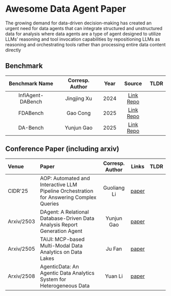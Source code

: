 # Awesome Data Agent Paper

The growing demand for data-driven decision-making has created an urgent need for data agents that can integrate structured and unstructured data for analysis where data agents are a type of agent designed to utilize LLMs’ reasoning and tool invocation capabilities by repositioning LLMs as reasoning and orchestrating tools rather than processing entire data content directly

## Benchmark

| Benchmark Name | Corresp. Author     | Year | Source                                                                                  | TLDR |
|:--------------:|:-------------:|:----:|:---------------------------------------------------------------------------------------:|:-----|
| InfiAgent-DABench | Jingjing Xu | 2024 | [Link](https://arxiv.org/pdf/2401.05507) [Repo](https://github.com/InfiAgent/InfiAgent)|
| FDABench | Gao Cong  | 2025 | [Link](https://arxiv.org/pdf/2509.02473) [Repo](https://github.com/fdabench/FDAbench)|
| DA-Bench | Yunjun Gao  | 2025 | [Link](https://arxiv.org/pdf/2503.13269) [Repo](https://github.com/ZJU-LLMs/DAgent)|

## Conference Paper (including arxiv)
| Venue       | Paper                                                        | Corresp. Author |                           Links                             |TLDR                                                      |
| :---------- | :----------------------------------------------------------- | :-------------: |:----------------------------------------------------------: | :----------------------------------------------------------- |
| CIDR'25   | AOP: Automated and Interactive LLM Pipeline Orchestration for Answering Complex Queries | Guoliang Li |  [paper](https://www.vldb.org/cidrdb/papers/2025/p32-wang.pdf)   |
| Arxiv/2503   | DAgent: A Relational Database-Driven Data Analysis Report Generation Agent | Yunjun Gao |  [paper](https://arxiv.org/pdf/2503.13269)   |
| Arxiv/2505   | TAIJI: MCP-based Multi-Modal Data Analytics on Data Lakes | Ju Fan |  [paper](https://arxiv.org/pdf/2505.11270)   |
| Arxiv/2508   | AgenticData: An Agentic Data Analytics System for Heterogeneous Data | Yuan Li |  [paper](https://arxiv.org/pdf/2508.05002)   |
